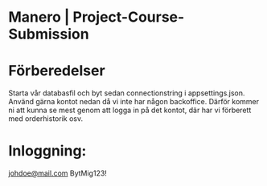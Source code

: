# Manero | Project-Course-Submission

# Förberedelser
Starta vår databasfil och byt sedan connectionstring i appsettings.json. Använd gärna kontot nedan då vi inte har någon backoffice. Därför kommer ni att kunna se mest genom att logga in på det kontot, där har vi förberett med orderhistorik osv.

# Inloggning:
johdoe@mail.com
BytMig123!
